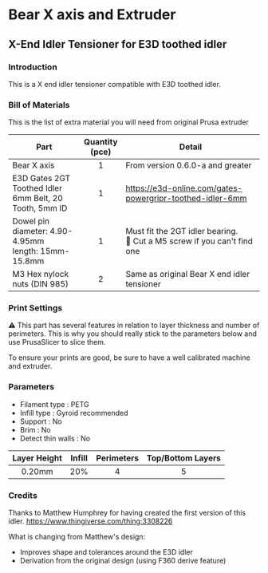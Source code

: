 # Bear X axis and Extruder

## X-End Idler Tensioner for E3D toothed idler


### Introduction

This is a X end idler tensioner compatible with E3D toothed idler.


### Bill of Materials

This is the list of extra material you will need from original Prusa extruder

| Part     | Quantity<br>(pce) | Detail |
|----------|:---------------:|--------|
| Bear X axis | 1 | From version 0.6.0-a and greater |
| E3D Gates 2GT Toothed Idler<br/>6mm Belt, 20 Tooth, 5mm ID | 1 | https://e3d-online.com/gates-powergripr-toothed-idler-6mm | 
| Dowel pin<br/>diameter: 4.90-4.95mm<br/>length: 15mm-15.8mm | 1 | Must fit the 2GT idler bearing.<br/>:pushpin: Cut a M5 screw if you can't find one |
| M3 Hex nylock nuts (DIN 985) | 2 | Same as original Bear X end idler tensioner |



### Print Settings

:warning: This part has several features in relation to layer thickness and number of perimeters. This is why you should really stick to the parameters below and use PrusaSlicer to slice them.

To ensure your prints are good, be sure to have a well calibrated machine and extruder.


### Parameters

* Filament type : PETG
* Infill type : Gyroid recommended
* Support : No
* Brim : No
* Detect thin walls : No

| Layer Height | Infill | Perimeters | Top/Bottom Layers |
|:----:|:----:|:----:|:----:|
| 0.20mm | 20% | 4 | 5 |


### Credits

Thanks to Matthew Humphrey for having created the first version of this idler.
https://www.thingiverse.com/thing:3308226

What is changing from Matthew's design:
  * Improves shape and tolerances around the E3D idler
  * Derivation from the original design (using F360 derive feature)